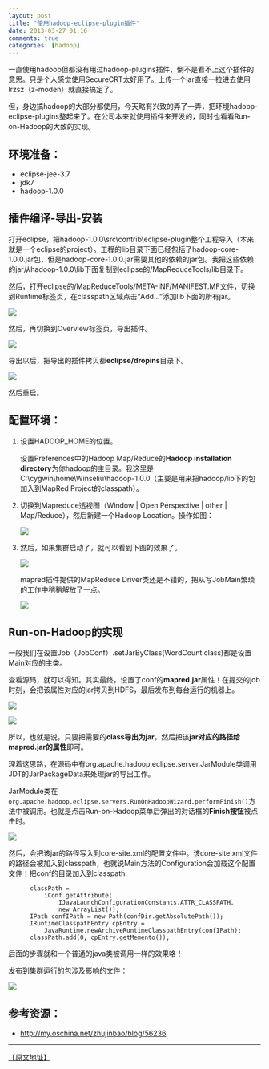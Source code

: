 ```yaml
---
layout: post
title: "使用hadoop-eclipse-plugin插件"
date: 2013-03-27 01:16
comments: true
categories: [hadoop]
---
```


一直使用hadoop但都没有用过hadoop-plugins插件，倒不是看不上这个插件的意思。只是个人感觉使用SecureCRT太好用了。上传一个jar直接一拉进去使用lrzsz（z-moden）就直接搞定了。

但，身边搞hadoop的大部分都使用，今天略有兴致的弄了一弄，把环境hadoop-eclipse-plugins整起来了。在公司本来就使用插件来开发的，同时也看看Run-on-Hadoop的大致的实现。

## 环境准备：

* eclipse-jee-3.7
* jdk7
* hadoop-1.0.0

## 插件编译-导出-安装

打开eclipse，把hadoop-1.0.0\src\contrib\eclipse-plugin整个工程导入（本来就是一个eclipse的project）。工程的lib目录下面已经包括了hadoop-core-1.0.0.jar包，但是hadoop-core-1.0.0.jar需要其他的依赖的jar包。我把这些依赖的jar从hadoop-1.0.0\lib下面复制到eclipse的/MapReduceTools/lib目录下。

然后，打开eclipse的/MapReduceTools/META-INF/MANIFEST.MF文件，切换到Runtime标签页，在classpath区域点击“Add...”添加lib下面的所有jar。

![](http://dl.iteye.com/upload/attachment/0082/2577/d8eb44b7-008d-3bbb-9695-d4d200432100.png)

然后，再切换到Overview标签页，导出插件。

![](http://dl.iteye.com/upload/attachment/0082/2579/d631e742-2d17-3fe8-8fdc-04617b2ff7f6.png)

导出以后，把导出的插件拷贝都**eclipse/dropins**目录下。

![](http://dl.iteye.com/upload/attachment/0082/2568/bfa52d58-6556-3419-8d90-1a129d637b7d.png)

然后重启。

## 配置环境：

1. 设置HADOOP_HOME的位置。

	设置Preferences中的Hadoop Map/Reduce的**Hadoop installation directory**为你hadoop的主目录。我这里是C:\cygwin\home\Winseliu\hadoop-1.0.0（主要是用来把hadoop/lib下的包加入到MapRed Project的classpath）。

2. 切换到Mapreduce透视图（Window | Open Perspective | other | Map/Reduce），然后新建一个Hadoop Location。操作如图：

	![](http://dl.iteye.com/upload/attachment/0082/2570/39e0d163-8a83-36ae-9896-50a0fb5e087b.png)

3. 然后，如果集群启动了，就可以看到下图的效果了。

	![](http://dl.iteye.com/upload/attachment/0082/2572/370005b7-3ccf-30c0-832f-8f987cb8f426.png)

	mapred插件提供的MapReduce Driver类还是不错的，把从写JobMain繁琐的工作中稍稍解放了一点。

	![](http://dl.iteye.com/upload/attachment/0082/2581/662d38e3-2196-3daf-814a-1a217d4e9892.png)

## Run-on-Hadoop的实现

一般我们在设置Job（JobConf）.setJarByClass(WordCount.class)都是设置Main对应的主类。

查看源码，就可以得知。其实最终，设置了conf的**mapred.jar**属性！在提交的job时刻，会把该属性对应的jar拷贝到HDFS，最后发布到每台运行的机器上。

![](http://dl.iteye.com/upload/attachment/0082/2599/f1c7a584-a703-3850-aaf0-6189e81897fa.png)

![](http://dl.iteye.com/upload/attachment/0082/2594/7af83776-ebcd-3783-8101-4b3ec748e6cc.png)

所以，也就是说，只要把需要的**class导出为jar**，然后把该**jar对应的路径给mapred.jar的属性**即可。

理着这思路，在源码中有org.apache.hadoop.eclipse.server.JarModule类调用JDT的JarPackageData来处理jar的导出工作。

JarModule类在`org.apache.hadoop.eclipse.servers.RunOnHadoopWizard.performFinish()`方法中被调用。也就是点击Run-on-Hadoop菜单后弹出的对话框的**Finish按钮**被点击时。

![](http://dl.iteye.com/upload/attachment/0082/2605/cccce4cc-1056-3315-bcdc-1c9453fdb23a.png)

然后，会把该jar的路径写入到core-site.xml的配置文件中。该core-site.xml文件的路径会被加入到classpath，也就说Main方法的Configuration会加载这个配置文件！把conf的目录加入到classpath:

```
      classPath =
          iConf.getAttribute(
              IJavaLaunchConfigurationConstants.ATTR_CLASSPATH,
              new ArrayList());
	  IPath confIPath = new Path(confDir.getAbsolutePath());
      IRuntimeClasspathEntry cpEntry =
          JavaRuntime.newArchiveRuntimeClasspathEntry(confIPath);
      classPath.add(0, cpEntry.getMemento());
```

后面的步骤就和一个普通的java类被调用一样的效果咯！

发布到集群运行的包涉及影响的文件：

![](http://dl.iteye.com/upload/attachment/0082/2638/d113ef06-1bbb-387f-9ebe-e7e4580c023b.png)

## 参考资源：

* <http://my.oschina.net/zhujinbao/blog/56236>

  

* * * 
[【原文地址】](http://winseclone.iteye.com/blog/1837035)
